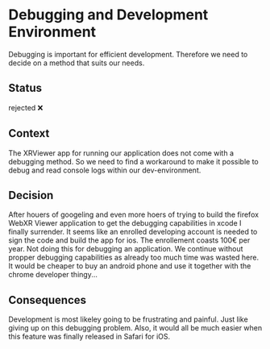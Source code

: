 # Debugging and Development Environment

Debugging is important for efficient development. Therefore we need to decide on a method that suits our needs.

## Status

rejected ❌

## Context

The XRViewer app for running our application does not come with a debugging method. So we need to find a workaround to make it possible to debug and read console logs within our dev-environment.

## Decision

After houers of googeling and even more hoers of trying to build the firefox WebXR Viewer application to get the debugging capabilities in xcode I finally surrender. It seems like an enrolled developing account is needed to sign the code and build the app for ios. The enrollement coasts 100€ per year. Not doing this for debugging an application. We continue without propper debugging capabilities as already too much time was wasted here. It would be cheaper to buy an android phone and use it together with the chrome developer thingy...

## Consequences

Development is most likeley going to be frustrating and painful. Just like giving up on this debugging problem. Also, it would all be much easier when this feature was finally released in Safari for iOS.